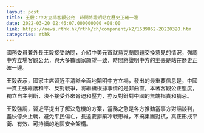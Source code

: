 ```yaml
---
layout: post
title: 王毅：中方立場客觀公允　時間將證明站在歷史正確一邊
date: 2022-03-20 02:46:07.000000000 +08:00
link: https://news.rthk.hk/rthk/ch/component/k2/1639862-20220320.htm
categories: rthk
---
```


國務委員兼外長王毅接受訪問，介紹中美元首就烏克蘭問題交換意見的情況，強調中方立場客觀公允，與大多數國家願望一致，時間將證明中方的主張是站在歷史正確一邊。 

王毅表示，國家主席習近平清晰全面地闡明中方立場，發出的最重要信息是，中國一貫主張維護和平、反對戰爭，將繼續根據事情的是非曲直，本著客觀公正態度，獨立自主判斷，決不接受外來脅迫和壓力，亦反對針對中國的無端指責和猜忌。

王毅強調，習近平提出了解決危機的方案，當務之急是各方推動當事方對話談判，盡快停火止戰，避免平民傷亡，長遠要摒棄冷戰思維，不搞集團對抗，真正形成平衡、有效、可持續的地區安全架構。
